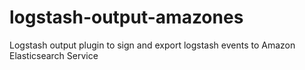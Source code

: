 # logstash-output-amazones
Logstash output plugin to sign and export logstash events to Amazon Elasticsearch Service
